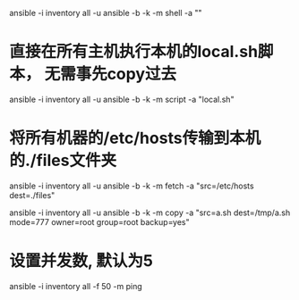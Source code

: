 ansible -i inventory all -u ansible -b -k -m shell -a ""
# 直接在所有主机执行本机的local.sh脚本， 无需事先copy过去
ansible -i inventory all -u ansible -b -k -m script -a "local.sh"
# 将所有机器的/etc/hosts传输到本机的./files文件夹
ansible -i inventory all -u ansible -b -k -m fetch -a "src=/etc/hosts dest=./files"

ansible -i inventory all -u ansible -b -k -m copy -a "src=a.sh dest=/tmp/a.sh mode=777 owner=root group=root backup=yes"

# 设置并发数, 默认为5
ansible -i inventory all -f 50 -m ping 

